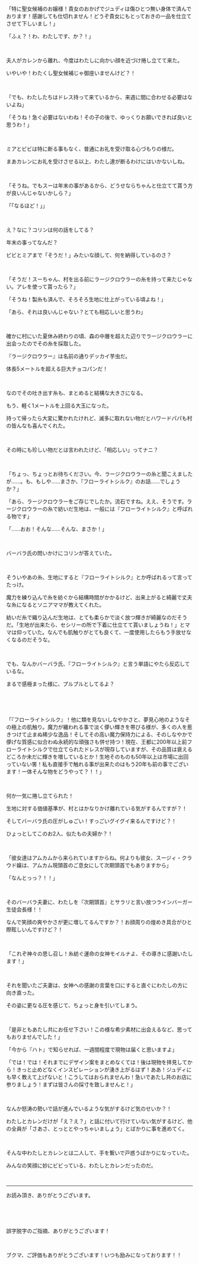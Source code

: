 「特に聖女候補のお嬢様！貴女のおかげでジュディは傷ひとつ無い身体で済んでおります！感謝しても仕切れません！どうぞ貴女にもとっておきの一品を仕立てさせて下しいまし！」

「ふぇ？！わ、わたしです、か？！」

&nbsp;

夫人がカレンから離れ、今度はわたしに向かい顔を近づけ捲し立てて来た。

いやいや！わたくし聖女候補じゃ御座いませんけど？！

&nbsp;

「でも、わたしたちはドレス持って来ているから、来週に間に合わせる必要はないよね」

「そうね！急ぐ必要はないわね！その子の後で、ゆっくりお願いできれば良いと思うわ！」

&nbsp;

ミアとビビは特に断る事もなく、普通にお礼を受け取る心づもりの様だ。

まあカレンにお礼を受けさせる以上、わたし達が断るわけにはいかないしね。

&nbsp;

「そうね。でもスーは年末の事があるから、どうせならちゃんと仕立てて貰う方が良いんじゃないかしら？」

「「なるほど！」」

&nbsp;

え？なに？コリンは何の話をしてる？

年末の事ってなんだ？

ビビとミアまで「そうだ！」みたいな顔して、何を納得しているのさ？

&nbsp;

「そうだ！スーちゃん、村を出る前にラージクロウラーの糸を持って来たじゃない。アレを使って貰ったら？」

「そうね！製糸も済んで、そろそろ生地に仕上がっている頃よね！」

「あら、それは良いんじゃない？とても相応しいと思うわ」

&nbsp;

確かに村にいた夏休み終わりの頃、森の中層を超えた辺りでラージクロウラーに出会ったのでその糸を採取した。

『ラージクロウラー』は名前の通りデッカイ芋虫だ。

体長5メートルを超える巨大チョコパンだ！

&nbsp;

なのでその吐き出す糸も、まとめると結構な大きさになる。

もう、軽く1メートルを上回る大玉になった。

持って帰ったら大変に驚かれたけれど、滅多に取れない物だとハワードパパも村の皆んなも喜んでくれた。

&nbsp;

その時にも珍しい物だとは言われたけど、「相応しい」ってナニ？

&nbsp;

「ちょっ、ちょっとお待ちください。今、ラージクロウラーの糸と聞こえましたが……。も、もしや……まさか、『フローライトシルク』のお話……でしょうか？」

「あら、ラージクロウラーをご存じでしたか。流石ですね。ええ、そうです。ラージクロウラーの糸で紡いだ生地は、一般には『フローライトシルク』と呼ばれる物です」

「……おお！そんな……そんな、まさか！」

&nbsp;

バーバラ氏の問いかけにコリンが答えていた。

&nbsp;

そういやあの糸、生地にすると『フローライトシルク』とか呼ばれるって言ってたっけ。

魔力を練り込んで糸を紡ぐから結構時間がかかるけど、出来上がると綺麗で丈夫な糸になるとソニアママが教えてくれた。

紡いだ糸で織り込んだ生地は、とても柔らかで淡く放つ輝きが綺麗なのだそうだ。「生地が出来たら、セシリーの所で下着に仕立てて貰いましょうね！」とママは仰っていた。なんでも肌触りがとても良くて、一度使用したらもう手放せなくなるのだそうな。

&nbsp;

でも、なんかバーバラ氏、『フローライトシルク』と言う単語にやたら反応しているな。

まるで感極まった様に、プルプルとしてるよ？

&nbsp;

&nbsp;

「『フローライトシルク』！他に類を見ないしなやかさと、夢見心地のようなその極上の肌触り。魔力が纏われる事で淡く儚い輝きを帯びる様が、多くの人を惹きつけて止まぬ稀少な逸品！そしてその高い魔力保持力による、そのしなやかで儚げな質感に似合わぬ永続的な頑強さも併せ持つ！現在、王都に200年以上前フローライトシルクで仕立てられたドレスが現存していますが、その品質は衰えるどころか未だに輝きを増しているとか！生地そのものも50年以上は市場に出回っていない筈！私も直接手で触れる事が出来たのはもう20年も前の事でございます！一体そんな物をどうやって？！！」

&nbsp;

何か一気に捲し立てられた！

生地に対する価値基準が、村とはかなりかけ離れている気がするんですが？！

そしてバーバラ氏の圧がしゅごい！すっごいグイグイ来るんですけど？！

ひょっとしてこのお2人、似たもの夫婦か？！

&nbsp;

「彼女達はアムカムから来られていますからね。何よりも彼女、スージィ・クラウド嬢は、アムカム現頭首のご息女にして次期頭首でもありますから」

「なんとっっ？！！」

&nbsp;

そのバーバラ夫妻に、わたしを『次期頭首』とサラリと言い放つラインバーガー生徒会長様！！

なんで笑顔の爽やかさが更に増してるんですか？！お顔周りの煌めき具合がひと際眩しいんですけど？！

&nbsp;

「これぞ神々の思し召し！糸紡ぐ運命の女神モイルナよ、その導きに感謝いたします！」

&nbsp;

それを聞いたご夫妻は、女神への感謝の言葉を口にすると直ぐにわたしの方に向き直った。

その姿に更なる圧を感じて、ちょっと身を引いてしまう。

&nbsp;

「是非ともあたし共にお任せ下さい！この様な希少素材に出会えるなど、思ってもおりませんでした！」

「今から『ハト』で知らせれば、一週間程度で現物は届くと思いますよ」

「では！では！それまでにデザイン案をまとめなくては！後は現物を拝見してから！きっと止めどなくインスピレーションが湧き上がるはず！ああ！ジュディにも早く教えて上げないと！こうしてはおられませんわ！急いであたし共のお店に参りましょう！まずは皆さんの採寸を致しませんと！」

&nbsp;

なんか怒涛の勢いで話が進んでいるような気がするけど気のせいか？！

わたしとカレンだけが「え？え？」と話に付いて行けていない気がするけど、他の全員が「さあさ、とっととやっちゃいましょう」とばかりに事を進めてく。

&nbsp;

そんな中わたしとカレンとは二人して、手を繋いで戸惑うばかりになっていた。

みんなの笑顔に妙にビビっている、わたしとカレンだったのだ。



&nbsp;

----------------

お読み頂き、ありがとうございます。

&nbsp;

&nbsp;

誤字脱字のご指摘、ありがとうございます！

&nbsp;

ブクマ、ご評価もありがとうございます！いつも励みになっております！！

